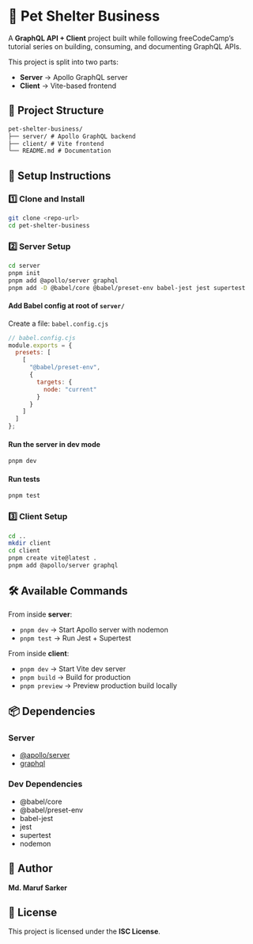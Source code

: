 # 🐾 Pet Shelter Business

A **GraphQL API + Client** project built while following freeCodeCamp’s tutorial series on building, consuming, and documenting GraphQL APIs.

This project is split into two parts:

- **Server** → Apollo GraphQL server
- **Client** → Vite-based frontend

## 📂 Project Structure

```txt
pet-shelter-business/
├── server/ # Apollo GraphQL backend
├── client/ # Vite frontend
└── README.md # Documentation
```

## 🚀 Setup Instructions

### 1️⃣ Clone and Install

```bash
git clone <repo-url>
cd pet-shelter-business
```

### 2️⃣ Server Setup

```bash
cd server
pnpm init
pnpm add @apollo/server graphql
pnpm add -D @babel/core @babel/preset-env babel-jest jest supertest
```

#### Add Babel config at root of `server/`

Create a file: `babel.config.cjs`

```js
// babel.config.cjs
module.exports = {
  presets: [
    [
      "@babel/preset-env",
      {
        targets: {
          node: "current"
        }
      }
    ]
  ]
};
```

#### Run the server in dev mode

```bash
pnpm dev
```

#### Run tests

```bash
pnpm test
```

### 3️⃣ Client Setup

```bash
cd ..
mkdir client
cd client
pnpm create vite@latest .
pnpm add @apollo/server graphql
```

## 🛠 Available Commands

From inside **server**:

- `pnpm dev` → Start Apollo server with nodemon
- `pnpm test` → Run Jest + Supertest

From inside **client**:

- `pnpm dev` → Start Vite dev server
- `pnpm build` → Build for production
- `pnpm preview` → Preview production build locally

## 📦 Dependencies

### Server

- [@apollo/server](https://www.npmjs.com/package/@apollo/server)
- [graphql](https://www.npmjs.com/package/graphql)

### Dev Dependencies

- @babel/core
- @babel/preset-env
- babel-jest
- jest
- supertest
- nodemon

## 👤 Author

**Md. Maruf Sarker**

## 📝 License

This project is licensed under the **ISC License**.
